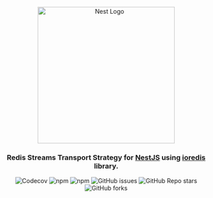 <p align="center">
  <a href="http://nestjs.com/" target="blank">
    <img src="https://nestjs.com/img/logo_text.svg" width="320" alt="Nest Logo" />
  </a>

</p>

<h3 align="center">
  Redis Streams Transport Strategy for <a href="http://nestjs.com/">NestJS</a> using <a href="https://github.com/luin/ioredis">ioredis</a> library.
</h3>

<div align="center">

![Codecov](https://img.shields.io/codecov/c/github/tamimaj/nestjs-redis-streams?color=green)
![npm](https://img.shields.io/npm/dt/@tamimaj/nestjs-redis-streams)
![npm](https://img.shields.io/npm/v/@tamimaj/nestjs-redis-streams)
![GitHub issues](https://img.shields.io/github/issues-raw/tamimaj/nestjs-redis-streams)
![GitHub Repo stars](https://img.shields.io/github/stars/tamimaj/nestjs-redis-streams?style=social)
![GitHub forks](https://img.shields.io/github/forks/tamimaj/nestjs-redis-streams?style=social)
